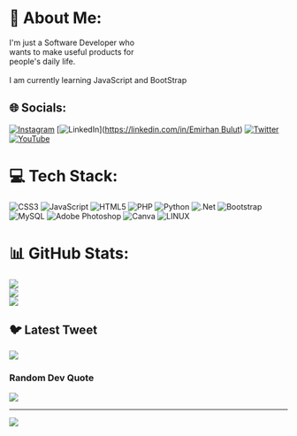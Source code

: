# 💫 About Me:
I'm just a Software Developer who<br>wants to make useful products for<br>people's daily life.<br><br>I am currently learning JavaScript and BootStrap


## 🌐 Socials:
[![Instagram](https://img.shields.io/badge/Instagram-%23E4405F.svg?logo=Instagram&logoColor=white)](https://instagram.com/emirhanbulut.exe) [![LinkedIn](https://img.shields.io/badge/LinkedIn-%230077B5.svg?logo=linkedin&logoColor=white)]([https://linkedin.com/in/Emirhan Bulut](https://www.linkedin.com/in/emirhan-bulut-b171a5256/)) [![Twitter](https://img.shields.io/badge/Twitter-%231DA1F2.svg?logo=Twitter&logoColor=white)](https://twitter.com/emirhancloud) [![YouTube](https://img.shields.io/badge/YouTube-%23FF0000.svg?logo=YouTube&logoColor=white)](https://youtube.com/@EmirhanBulutt) 

# 💻 Tech Stack:
![CSS3](https://img.shields.io/badge/css3-%231572B6.svg?style=for-the-badge&logo=css3&logoColor=white) ![JavaScript](https://img.shields.io/badge/javascript-%23323330.svg?style=for-the-badge&logo=javascript&logoColor=%23F7DF1E) ![HTML5](https://img.shields.io/badge/html5-%23E34F26.svg?style=for-the-badge&logo=html5&logoColor=white) ![PHP](https://img.shields.io/badge/php-%23777BB4.svg?style=for-the-badge&logo=php&logoColor=white) ![Python](https://img.shields.io/badge/python-3670A0?style=for-the-badge&logo=python&logoColor=ffdd54) ![.Net](https://img.shields.io/badge/.NET-5C2D91?style=for-the-badge&logo=.net&logoColor=white) ![Bootstrap](https://img.shields.io/badge/bootstrap-%23563D7C.svg?style=for-the-badge&logo=bootstrap&logoColor=white) ![MySQL](https://img.shields.io/badge/mysql-%2300f.svg?style=for-the-badge&logo=mysql&logoColor=white) ![Adobe Photoshop](https://img.shields.io/badge/adobephotoshop-%2331A8FF.svg?style=for-the-badge&logo=adobephotoshop&logoColor=white) ![Canva](https://img.shields.io/badge/Canva-%2300C4CC.svg?style=for-the-badge&logo=Canva&logoColor=white) ![LINUX](https://img.shields.io/badge/Linux-FCC624?style=for-the-badge&logo=linux&logoColor=black)
# 📊 GitHub Stats:
![](https://github-readme-stats.vercel.app/api?username=emirhanbulutt&theme=dark&hide_border=false&include_all_commits=true&count_private=true)<br/>
![](https://github-readme-streak-stats.herokuapp.com/?user=emirhanbulutt&theme=dark&hide_border=false)<br/>
![](https://github-readme-stats.vercel.app/api/top-langs/?username=emirhanbulutt&theme=dark&hide_border=false&include_all_commits=true&count_private=true&layout=compact)

## 🐦 Latest Tweet
[![](https://gtce.itsvg.in/api?username=emirhancloud)](https://github.com/VishwaGauravIn/github-twitter-card-embed)

###  Random Dev Quote
![](https://quotes-github-readme.vercel.app/api?type=horizontal&theme=radical)

---
[![](https://visitcount.itsvg.in/api?id=emirhanbulutt&icon=0&color=8)](https://visitcount.itsvg.in)

<!-- Proudly created with GPRM ( https://gprm.itsvg.in ) -->
